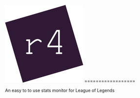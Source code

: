 
<img src="https://raw.githubusercontent.com/r4nd0wn/r4/master/ressources/pictures/r4.svg?sanitize=true">
==================

An easy to to use stats monitor for League of Legends
